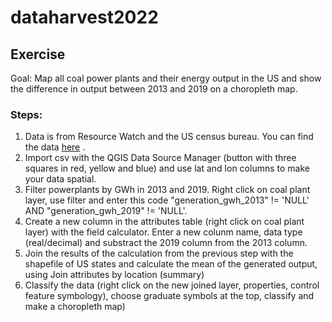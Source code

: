 # dataharvest2022

## Exercise

Goal: Map all coal power plants and their energy output in the US and show the difference in output between 2013 and 2019 on a choropleth map.

### Steps:
1. Data is from Resource Watch and the US census bureau. You can find the data [here](https://github.com/ftmnl/dataharvest2022/blob/main/data/dataharvest.zip) .
2. Import csv with the QGIS Data Source Manager (button with three squares in red, yellow and blue) and use lat and lon columns to make your data spatial.
3. Filter powerplants by GWh in 2013 and 2019. Right click on coal plant layer, use filter and enter this code "generation_gwh_2013" != 'NULL' AND "generation_gwh_2019" != 'NULL'.
4. Create a new column in the attributes table (right click on coal plant layer) with the field calculator. Enter a new colunm name, data type (real/decimal) and substract the 2019 column from the 2013 column.
5. Join the results of the calculation from the previous step with the shapefile of US states and calculate the mean of the generated output, using Join attributes by location (summary)
6. Classify the data (right click on the new joined layer, properties, control feature symbology), choose graduate symbols at the top, classify and make a choropleth map)
